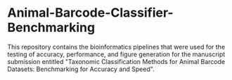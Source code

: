 # Animal-Barcode-Classifier-Benchmarking
This repository contains the bioinformatics pipelines that were used for the testing of accuracy, performance, and figure generation for the manuscript submission entitled "Taxonomic Classification Methods for Animal Barcode Datasets: Benchmarking for Accuracy and Speed".
